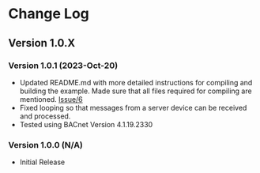 # Change Log

## Version 1.0.X

### Version 1.0.1 (2023-Oct-20)

- Updated README.md with more detailed instructions for compiling and building the example. Made sure that all files required for compiling are mentioned. [Issue/6](https://github.com/chipkin/BACnetServerExamplePython/issues/6)
- Fixed looping so that messages from a server device can be received and processed.
- Tested using BACnet Version 4.1.19.2330

### Version 1.0.0 (N/A)

- Initial Release
